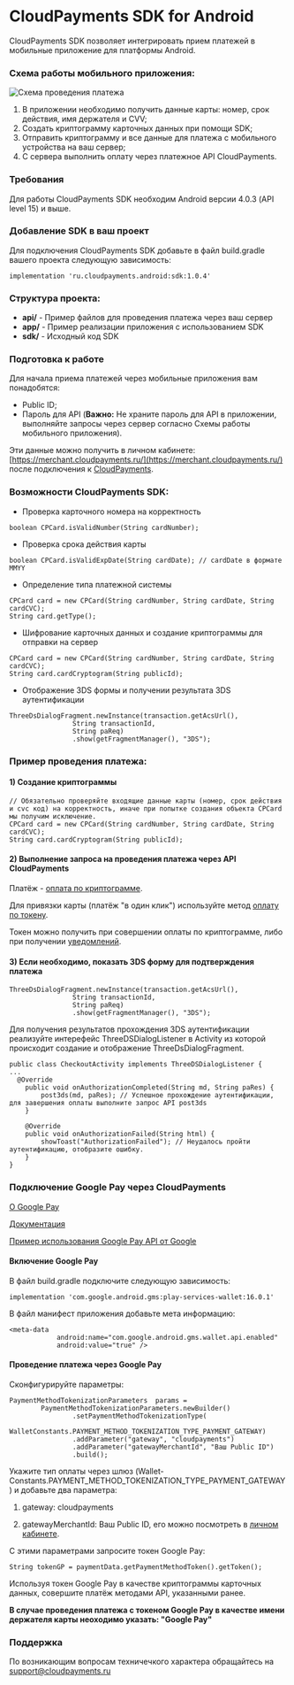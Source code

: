 # CloudPayments SDK for Android 

CloudPayments SDK позволяет интегрировать прием платежей в мобильные приложение для платформы Android.

### Схема работы мобильного приложения:
![Схема проведения платежа](https://cloudpayments.ru/storage/SNbUKmXtE1XgZoL7ypOSJBTFKvRpfMaWtWiNI51U.png)
1. В приложении необходимо получить данные карты: номер, срок действия, имя держателя и CVV;
2. Создать криптограмму карточных данных при помощи SDK;
3. Отправить криптограмму и все данные для платежа с мобильного устройства на ваш сервер;
4. С сервера выполнить оплату через платежное API CloudPayments. 

### Требования
Для работы CloudPayments SDK необходим Android версии 4.0.3 (API level 15) и выше.

### Добавление SDK в ваш проект
Для подключения CloudPayments SDK добавьте в файл build.gradle вашего проекта следующую зависимость:

```
implementation 'ru.cloudpayments.android:sdk:1.0.4'
```
### Структура проекта:

* **api/** - Пример файлов для проведения платежа через ваш сервер
* **app/** - Пример реализации приложения с использованием SDK
* **sdk/** - Исходный код SDK


### Подготовка к работе

Для начала приема платежей через мобильные приложения вам понадобятся:

* Public ID;
* Пароль для API (**Важно:** Не храните пароль для API в приложении, выполняйте запросы через сервер согласно Схемы работы мобильного приложения).

Эти данные можно получить в личном кабинете: [https://merchant.cloudpayments.ru/](https://merchant.cloudpayments.ru/) после подключения к [CloudPayments](https://cloudpayments.ru/).

### Возможности CloudPayments SDK:

* Проверка карточного номера на корректность

```
boolean CPCard.isValidNumber(String cardNumber);

```

* Проверка срока действия карты

```
boolean CPCard.isValidExpDate(String cardDate); // cardDate в формате MMYY

```

* Определение типа платежной системы

```
CPCard card = new CPCard(String cardNumber, String cardDate, String cardCVC);
String card.getType();

```

* Шифрование карточных данных и создание криптограммы для отправки на сервер

```
CPCard card = new CPCard(String cardNumber, String cardDate, String cardCVC);
String card.cardCryptogram(String publicId);

```

* Отображение 3DS формы и получении результата 3DS аутентификации

```
ThreeDsDialogFragment.newInstance(transaction.getAcsUrl(),
                String transactionId,
                String paReq)
                .show(getFragmentManager(), "3DS");
```

### Пример проведения платежа:

#### 1) Создание криптограммы

```
// Обязательно проверяйте входящие данные карты (номер, срок действия и cvc код) на корректность, иначе при попытке создания объекта CPCard мы получим исключение.
CPCard card = new CPCard(String cardNumber, String cardDate, String cardCVC);
String card.cardCryptogram(String publicId);

```

#### 2) Выполнение запроса на проведения платежа через  API CloudPayments

Платёж - [оплата по криптограмме](https://cloudpayments.ru/wiki/integration/instrumenti/api#pay_with_crypto).

Для привязки карты (платёж "в один клик")  используйте метод
[оплату по токену](https://cloudpayments.ru/wiki/integration/instrumenti/api#paywithtoken).  

Токен можно получить при совершении оплаты по криптограмме, либо при получении  [уведомлений](https://cloudpayments.ru/wiki/integration/instrumenti/notice).


#### 3) Если необходимо, показать 3DS форму для подтверждения платежа

```
ThreeDsDialogFragment.newInstance(transaction.getAcsUrl(),
                String transactionId,
                String paReq)
                .show(getFragmentManager(), "3DS");
```

Для получения результатов прохождения 3DS аутентификации реализуйте интерефейс ThreeDSDialogListener в Activity из которой происходит создание и отображение ThreeDsDialogFragment.

```
public class CheckoutActivity implements ThreeDSDialogListener {
...
  @Override
    public void onAuthorizationCompleted(String md, String paRes) {
        post3ds(md, paRes); // Успешное прохождение аутентификации, для завершения оплаты выполните запрос API post3ds
    }

    @Override
    public void onAuthorizationFailed(String html) {
        showToast("AuthorizationFailed"); // Неудалось пройти аутентификацию, отобразите ошибку.
    }
}
```

### Подключение Google Pay  через CloudPayments

[О Google Pay](https://cloudpayments.ru/wiki/integration/products/googlepay)

[Документация](https://developers.google.com/payments/setup)

[Пример использования Google Pay API от Google](https://github.com/android-pay/paymentsapi-quickstart)

#### Включение Google Pay 

В файл build.gradle подключите следующую зависимость:

```
implementation 'com.google.android.gms:play-services-wallet:16.0.1'
```

В файл манифест приложения добавьте мета информацию:

```
<meta-data
            android:name="com.google.android.gms.wallet.api.enabled"
            android:value="true" />
```

#### Проведение платежа через Google Pay  

Сконфигурируйте параметры:

```
PaymentMethodTokenizationParameters  params =
		PaymentMethodTokenizationParameters.newBuilder()
				.setPaymentMethodTokenizationType(
				WalletConstants.PAYMENT_METHOD_TOKENIZATION_TYPE_PAYMENT_GATEWAY)
				.addParameter("gateway", "cloudpayments")
				.addParameter("gatewayMerchantId", "Ваш Public ID")
				.build();
```

Укажите тип оплаты через шлюз (Wallet-Constants.PAYMENT_METHOD_TOKENIZATION_TYPE_PAYMENT_GATEWAY) и добавьте два параметра:

1) gateway: cloudpayments

2) gatewayMerchantId: Ваш Public ID, его можно посмотреть в [личном кабинете](https://merchant.cloudpayments.ru/).

С этими параметрами запросите токен Google Pay:

```
String tokenGP = paymentData.getPaymentMethodToken().getToken();
```

Используя токен Google Pay в качестве криптограммы карточных данных, совершите платёж  методами API, указанными ранее.

**В случае проведения платежа с токеном Google Pay в качестве имени держателя карты неоходимо указать: "Google Pay"**

### Поддержка

По возникающим вопросам техничечкого характера обращайтесь на support@cloudpayments.ru
